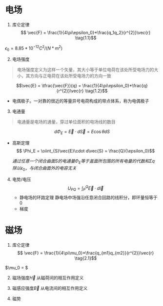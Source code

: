 # 电场

1. 库仑定律
$$ \vec{F} = \frac{1}{4\pi\epsilon_0}*\frac{q_1q_2}{r^{2}}\vec{r}  \tag{1.1}$$

$\epsilon_0 = 8.85*10^{-12}C^{2}/(N*m^{2})$

2. 电场强度
> 电场强度定义为这样一个矢量，其大小等于单位电荷在该处所受电场力的大小，其方向与正电荷在该处所受电场力的方向一致

$$\vec{E} = \tfrac{\vec{F}}{q} = \frac{1}{4\pi\epsilon_0}*\frac{q}{r^{2}}\vec{r}    \tag{1.2}$$

- 电偶极子。一对靠的很近的等量异号电荷构成的带点体系，称为电偶极子

3. 电通量
> 电通量是电场的通量，穿过单位面积的电场线的数目

   $$ d\Phi_E = \vec{E}\cdot d\vec{S} = E\cos\theta dS  \tag{1.3}$$
   - 高斯定理
    $$ \Phi_E = \oiint_{S}\vec{E}\cdot d\vec{S}  = \frac{Q}{\epsilon_0}$$

        $通过任意一个闭合曲面S的电通量\Phi_E等于盖面所包围的所有电量的代数和\Sigma q除以\epsilon_0，与闭合曲面外的电容无关$

4. 电势/电压
    $$ U_{PQ} = \int_P^Q\vec{E}\cdot d\vec{l} $$
   - 静电场的环路定理
    静电场中场强沿任意闭合回路的线积分，即环量恒等于0
   - 梯度
  

# 磁场
1. 库仑定律
$$ \vec{F} = \frac{1}{4\pi\mu_0}*\frac{q_{m1}q_{m2}}{r^{2}}\vec{r}  \tag{2.1}$$

$\mu_0 = $

2. 磁场强度$\vec{H}$
   从磁荷间的相互作用定义

3. 磁感应强度$\vec{B}$
   从电流间的相互作用定义

4. 磁势
